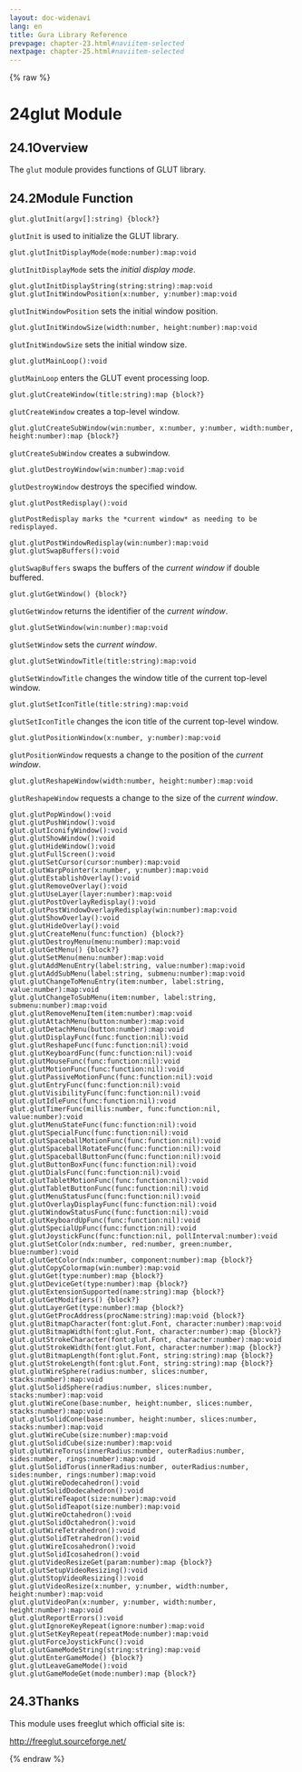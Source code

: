 ```yaml
---
layout: doc-widenavi
lang: en
title: Gura Library Reference
prevpage: chapter-23.html#naviitem-selected
nextpage: chapter-25.html#naviitem-selected
---
```

{% raw %}
<h1><span class="caption-index-1">24</span>glut Module</h1>
<h2><span class="caption-index-2">24.1</span><a name="anchor-24-1"></a>Overview</h2>
<p>
The <code class="highlighter-rouge">glut</code> module provides functions of GLUT library.
</p>
<h2><span class="caption-index-2">24.2</span><a name="anchor-24-2"></a>Module Function</h2>
<div class="mb-2"><code>glut.glutInit(argv[]:string) {block?}</code></div>
<div class="mb-2 ml-4">
<p>
<code class="highlighter-rouge">glutInit</code> is used to initialize the GLUT library.
</p>
</div>
<div class="mb-2"><code>glut.glutInitDisplayMode(mode:number):map:void</code></div>
<div class="mb-2 ml-4">
<p>
<code class="highlighter-rouge">glutInitDisplayMode</code> sets the <em>initial display mode</em>.
</p>
</div>
<div class="mb-2"><code>glut.glutInitDisplayString(string:string):map:void</code></div>
<div class="mb-2 ml-4">
</div>
<div class="mb-2"><code>glut.glutInitWindowPosition(x:number, y:number):map:void</code></div>
<div class="mb-2 ml-4">
<p>
<code class="highlighter-rouge">glutInitWindowPosition</code> sets the initial window position.	
</p>
</div>
<div class="mb-2"><code>glut.glutInitWindowSize(width:number, height:number):map:void</code></div>
<div class="mb-2 ml-4">
<p>
<code class="highlighter-rouge">glutInitWindowSize</code> sets the initial window size.	
</p>
</div>
<div class="mb-2"><code>glut.glutMainLoop():void</code></div>
<div class="mb-2 ml-4">
<p>
<code class="highlighter-rouge">glutMainLoop</code> enters the GLUT event processing loop.
</p>
</div>
<div class="mb-2"><code>glut.glutCreateWindow(title:string):map {block?}</code></div>
<div class="mb-2 ml-4">
<p>
<code class="highlighter-rouge">glutCreateWindow</code> creates a top-level window.
</p>
</div>
<div class="mb-2"><code>glut.glutCreateSubWindow(win:number, x:number, y:number, width:number, height:number):map {block?}</code></div>
<div class="mb-2 ml-4">
<p>
<code class="highlighter-rouge">glutCreateSubWindow</code> creates a subwindow.
</p>
</div>
<div class="mb-2"><code>glut.glutDestroyWindow(win:number):map:void</code></div>
<div class="mb-2 ml-4">
<p>
<code class="highlighter-rouge">glutDestroyWindow</code> destroys the specified window.
</p>
</div>
<div class="mb-2"><code>glut.glutPostRedisplay():void</code></div>
<div class="mb-2 ml-4">
<p>
<code class="highlighter-rouge">glutPostRedisplay marks the *current window* as needing to be redisplayed.</code>
</p>
</div>
<div class="mb-2"><code>glut.glutPostWindowRedisplay(win:number):map:void</code></div>
<div class="mb-2 ml-4">
</div>
<div class="mb-2"><code>glut.glutSwapBuffers():void</code></div>
<div class="mb-2 ml-4">
<p>
<code class="highlighter-rouge">glutSwapBuffers</code> swaps the buffers of the <em>current window</em> if double buffered.
</p>
</div>
<div class="mb-2"><code>glut.glutGetWindow() {block?}</code></div>
<div class="mb-2 ml-4">
<p>
<code class="highlighter-rouge">glutGetWindow</code> returns the identifier of the <em>current window</em>.
</p>
</div>
<div class="mb-2"><code>glut.glutSetWindow(win:number):map:void</code></div>
<div class="mb-2 ml-4">
<p>
<code class="highlighter-rouge">glutSetWindow</code> sets the <em>current window</em>.
</p>
</div>
<div class="mb-2"><code>glut.glutSetWindowTitle(title:string):map:void</code></div>
<div class="mb-2 ml-4">
<p>
<code class="highlighter-rouge">glutSetWindowTitle</code> changes the window title of the current top-level window.
</p>
</div>
<div class="mb-2"><code>glut.glutSetIconTitle(title:string):map:void</code></div>
<div class="mb-2 ml-4">
<p>
<code class="highlighter-rouge">glutSetIconTitle</code> changes the icon title of the current top-level window.
</p>
</div>
<div class="mb-2"><code>glut.glutPositionWindow(x:number, y:number):map:void</code></div>
<div class="mb-2 ml-4">
<p>
<code class="highlighter-rouge">glutPositionWindow</code> requests a change to the position of the <em>current window</em>.
</p>
</div>
<div class="mb-2"><code>glut.glutReshapeWindow(width:number, height:number):map:void</code></div>
<div class="mb-2 ml-4">
<p>
<code class="highlighter-rouge">glutReshapeWindow</code> requests a change to the size of the <em>current window</em>.
</p>
</div>
<div class="mb-2"><code>glut.glutPopWindow():void</code></div>
<div class="mb-2 ml-4">
</div>
<div class="mb-2"><code>glut.glutPushWindow():void</code></div>
<div class="mb-2 ml-4">
</div>
<div class="mb-2"><code>glut.glutIconifyWindow():void</code></div>
<div class="mb-2 ml-4">
</div>
<div class="mb-2"><code>glut.glutShowWindow():void</code></div>
<div class="mb-2 ml-4">
</div>
<div class="mb-2"><code>glut.glutHideWindow():void</code></div>
<div class="mb-2 ml-4">
</div>
<div class="mb-2"><code>glut.glutFullScreen():void</code></div>
<div class="mb-2 ml-4">
</div>
<div class="mb-2"><code>glut.glutSetCursor(cursor:number):map:void</code></div>
<div class="mb-2 ml-4">
</div>
<div class="mb-2"><code>glut.glutWarpPointer(x:number, y:number):map:void</code></div>
<div class="mb-2 ml-4">
</div>
<div class="mb-2"><code>glut.glutEstablishOverlay():void</code></div>
<div class="mb-2 ml-4">
</div>
<div class="mb-2"><code>glut.glutRemoveOverlay():void</code></div>
<div class="mb-2 ml-4">
</div>
<div class="mb-2"><code>glut.glutUseLayer(layer:number):map:void</code></div>
<div class="mb-2 ml-4">
</div>
<div class="mb-2"><code>glut.glutPostOverlayRedisplay():void</code></div>
<div class="mb-2 ml-4">
</div>
<div class="mb-2"><code>glut.glutPostWindowOverlayRedisplay(win:number):map:void</code></div>
<div class="mb-2 ml-4">
</div>
<div class="mb-2"><code>glut.glutShowOverlay():void</code></div>
<div class="mb-2 ml-4">
</div>
<div class="mb-2"><code>glut.glutHideOverlay():void</code></div>
<div class="mb-2 ml-4">
</div>
<div class="mb-2"><code>glut.glutCreateMenu(func:function) {block?}</code></div>
<div class="mb-2 ml-4">
</div>
<div class="mb-2"><code>glut.glutDestroyMenu(menu:number):map:void</code></div>
<div class="mb-2 ml-4">
</div>
<div class="mb-2"><code>glut.glutGetMenu() {block?}</code></div>
<div class="mb-2 ml-4">
</div>
<div class="mb-2"><code>glut.glutSetMenu(menu:number):map:void</code></div>
<div class="mb-2 ml-4">
</div>
<div class="mb-2"><code>glut.glutAddMenuEntry(label:string, value:number):map:void</code></div>
<div class="mb-2 ml-4">
</div>
<div class="mb-2"><code>glut.glutAddSubMenu(label:string, submenu:number):map:void</code></div>
<div class="mb-2 ml-4">
</div>
<div class="mb-2"><code>glut.glutChangeToMenuEntry(item:number, label:string, value:number):map:void</code></div>
<div class="mb-2 ml-4">
</div>
<div class="mb-2"><code>glut.glutChangeToSubMenu(item:number, label:string, submenu:number):map:void</code></div>
<div class="mb-2 ml-4">
</div>
<div class="mb-2"><code>glut.glutRemoveMenuItem(item:number):map:void</code></div>
<div class="mb-2 ml-4">
</div>
<div class="mb-2"><code>glut.glutAttachMenu(button:number):map:void</code></div>
<div class="mb-2 ml-4">
</div>
<div class="mb-2"><code>glut.glutDetachMenu(button:number):map:void</code></div>
<div class="mb-2 ml-4">
</div>
<div class="mb-2"><code>glut.glutDisplayFunc(func:function:nil):void</code></div>
<div class="mb-2 ml-4">
</div>
<div class="mb-2"><code>glut.glutReshapeFunc(func:function:nil):void</code></div>
<div class="mb-2 ml-4">
</div>
<div class="mb-2"><code>glut.glutKeyboardFunc(func:function:nil):void</code></div>
<div class="mb-2 ml-4">
</div>
<div class="mb-2"><code>glut.glutMouseFunc(func:function:nil):void</code></div>
<div class="mb-2 ml-4">
</div>
<div class="mb-2"><code>glut.glutMotionFunc(func:function:nil):void</code></div>
<div class="mb-2 ml-4">
</div>
<div class="mb-2"><code>glut.glutPassiveMotionFunc(func:function:nil):void</code></div>
<div class="mb-2 ml-4">
</div>
<div class="mb-2"><code>glut.glutEntryFunc(func:function:nil):void</code></div>
<div class="mb-2 ml-4">
</div>
<div class="mb-2"><code>glut.glutVisibilityFunc(func:function:nil):void</code></div>
<div class="mb-2 ml-4">
</div>
<div class="mb-2"><code>glut.glutIdleFunc(func:function:nil):void</code></div>
<div class="mb-2 ml-4">
</div>
<div class="mb-2"><code>glut.glutTimerFunc(millis:number, func:function:nil, value:number):void</code></div>
<div class="mb-2 ml-4">
</div>
<div class="mb-2"><code>glut.glutMenuStateFunc(func:function:nil):void</code></div>
<div class="mb-2 ml-4">
</div>
<div class="mb-2"><code>glut.glutSpecialFunc(func:function:nil):void</code></div>
<div class="mb-2 ml-4">
</div>
<div class="mb-2"><code>glut.glutSpaceballMotionFunc(func:function:nil):void</code></div>
<div class="mb-2 ml-4">
</div>
<div class="mb-2"><code>glut.glutSpaceballRotateFunc(func:function:nil):void</code></div>
<div class="mb-2 ml-4">
</div>
<div class="mb-2"><code>glut.glutSpaceballButtonFunc(func:function:nil):void</code></div>
<div class="mb-2 ml-4">
</div>
<div class="mb-2"><code>glut.glutButtonBoxFunc(func:function:nil):void</code></div>
<div class="mb-2 ml-4">
</div>
<div class="mb-2"><code>glut.glutDialsFunc(func:function:nil):void</code></div>
<div class="mb-2 ml-4">
</div>
<div class="mb-2"><code>glut.glutTabletMotionFunc(func:function:nil):void</code></div>
<div class="mb-2 ml-4">
</div>
<div class="mb-2"><code>glut.glutTabletButtonFunc(func:function:nil):void</code></div>
<div class="mb-2 ml-4">
</div>
<div class="mb-2"><code>glut.glutMenuStatusFunc(func:function:nil):void</code></div>
<div class="mb-2 ml-4">
</div>
<div class="mb-2"><code>glut.glutOverlayDisplayFunc(func:function:nil):void</code></div>
<div class="mb-2 ml-4">
</div>
<div class="mb-2"><code>glut.glutWindowStatusFunc(func:function:nil):void</code></div>
<div class="mb-2 ml-4">
</div>
<div class="mb-2"><code>glut.glutKeyboardUpFunc(func:function:nil):void</code></div>
<div class="mb-2 ml-4">
</div>
<div class="mb-2"><code>glut.glutSpecialUpFunc(func:function:nil):void</code></div>
<div class="mb-2 ml-4">
</div>
<div class="mb-2"><code>glut.glutJoystickFunc(func:function:nil, pollInterval:number):void</code></div>
<div class="mb-2 ml-4">
</div>
<div class="mb-2"><code>glut.glutSetColor(ndx:number, red:number, green:number, blue:number):void</code></div>
<div class="mb-2 ml-4">
</div>
<div class="mb-2"><code>glut.glutGetColor(ndx:number, component:number):map {block?}</code></div>
<div class="mb-2 ml-4">
</div>
<div class="mb-2"><code>glut.glutCopyColormap(win:number):map:void</code></div>
<div class="mb-2 ml-4">
</div>
<div class="mb-2"><code>glut.glutGet(type:number):map {block?}</code></div>
<div class="mb-2 ml-4">
</div>
<div class="mb-2"><code>glut.glutDeviceGet(type:number):map {block?}</code></div>
<div class="mb-2 ml-4">
</div>
<div class="mb-2"><code>glut.glutExtensionSupported(name:string):map {block?}</code></div>
<div class="mb-2 ml-4">
</div>
<div class="mb-2"><code>glut.glutGetModifiers() {block?}</code></div>
<div class="mb-2 ml-4">
</div>
<div class="mb-2"><code>glut.glutLayerGet(type:number):map {block?}</code></div>
<div class="mb-2 ml-4">
</div>
<div class="mb-2"><code>glut.glutGetProcAddress(procName:string):map:void {block?}</code></div>
<div class="mb-2 ml-4">
</div>
<div class="mb-2"><code>glut.glutBitmapCharacter(font:glut.Font, character:number):map:void</code></div>
<div class="mb-2 ml-4">
</div>
<div class="mb-2"><code>glut.glutBitmapWidth(font:glut.Font, character:number):map {block?}</code></div>
<div class="mb-2 ml-4">
</div>
<div class="mb-2"><code>glut.glutStrokeCharacter(font:glut.Font, character:number):map:void</code></div>
<div class="mb-2 ml-4">
</div>
<div class="mb-2"><code>glut.glutStrokeWidth(font:glut.Font, character:number):map {block?}</code></div>
<div class="mb-2 ml-4">
</div>
<div class="mb-2"><code>glut.glutBitmapLength(font:glut.Font, string:string):map {block?}</code></div>
<div class="mb-2 ml-4">
</div>
<div class="mb-2"><code>glut.glutStrokeLength(font:glut.Font, string:string):map {block?}</code></div>
<div class="mb-2 ml-4">
</div>
<div class="mb-2"><code>glut.glutWireSphere(radius:number, slices:number, stacks:number):map:void</code></div>
<div class="mb-2 ml-4">
</div>
<div class="mb-2"><code>glut.glutSolidSphere(radius:number, slices:number, stacks:number):map:void</code></div>
<div class="mb-2 ml-4">
</div>
<div class="mb-2"><code>glut.glutWireCone(base:number, height:number, slices:number, stacks:number):map:void</code></div>
<div class="mb-2 ml-4">
</div>
<div class="mb-2"><code>glut.glutSolidCone(base:number, height:number, slices:number, stacks:number):map:void</code></div>
<div class="mb-2 ml-4">
</div>
<div class="mb-2"><code>glut.glutWireCube(size:number):map:void</code></div>
<div class="mb-2 ml-4">
</div>
<div class="mb-2"><code>glut.glutSolidCube(size:number):map:void</code></div>
<div class="mb-2 ml-4">
</div>
<div class="mb-2"><code>glut.glutWireTorus(innerRadius:number, outerRadius:number, sides:number, rings:number):map:void</code></div>
<div class="mb-2 ml-4">
</div>
<div class="mb-2"><code>glut.glutSolidTorus(innerRadius:number, outerRadius:number, sides:number, rings:number):map:void</code></div>
<div class="mb-2 ml-4">
</div>
<div class="mb-2"><code>glut.glutWireDodecahedron():void</code></div>
<div class="mb-2 ml-4">
</div>
<div class="mb-2"><code>glut.glutSolidDodecahedron():void</code></div>
<div class="mb-2 ml-4">
</div>
<div class="mb-2"><code>glut.glutWireTeapot(size:number):map:void</code></div>
<div class="mb-2 ml-4">
</div>
<div class="mb-2"><code>glut.glutSolidTeapot(size:number):map:void</code></div>
<div class="mb-2 ml-4">
</div>
<div class="mb-2"><code>glut.glutWireOctahedron():void</code></div>
<div class="mb-2 ml-4">
</div>
<div class="mb-2"><code>glut.glutSolidOctahedron():void</code></div>
<div class="mb-2 ml-4">
</div>
<div class="mb-2"><code>glut.glutWireTetrahedron():void</code></div>
<div class="mb-2 ml-4">
</div>
<div class="mb-2"><code>glut.glutSolidTetrahedron():void</code></div>
<div class="mb-2 ml-4">
</div>
<div class="mb-2"><code>glut.glutWireIcosahedron():void</code></div>
<div class="mb-2 ml-4">
</div>
<div class="mb-2"><code>glut.glutSolidIcosahedron():void</code></div>
<div class="mb-2 ml-4">
</div>
<div class="mb-2"><code>glut.glutVideoResizeGet(param:number):map {block?}</code></div>
<div class="mb-2 ml-4">
</div>
<div class="mb-2"><code>glut.glutSetupVideoResizing():void</code></div>
<div class="mb-2 ml-4">
</div>
<div class="mb-2"><code>glut.glutStopVideoResizing():void</code></div>
<div class="mb-2 ml-4">
</div>
<div class="mb-2"><code>glut.glutVideoResize(x:number, y:number, width:number, height:number):map:void</code></div>
<div class="mb-2 ml-4">
</div>
<div class="mb-2"><code>glut.glutVideoPan(x:number, y:number, width:number, height:number):map:void</code></div>
<div class="mb-2 ml-4">
</div>
<div class="mb-2"><code>glut.glutReportErrors():void</code></div>
<div class="mb-2 ml-4">
</div>
<div class="mb-2"><code>glut.glutIgnoreKeyRepeat(ignore:number):map:void</code></div>
<div class="mb-2 ml-4">
</div>
<div class="mb-2"><code>glut.glutSetKeyRepeat(repeatMode:number):map:void</code></div>
<div class="mb-2 ml-4">
</div>
<div class="mb-2"><code>glut.glutForceJoystickFunc():void</code></div>
<div class="mb-2 ml-4">
</div>
<div class="mb-2"><code>glut.glutGameModeString(string:string):map:void</code></div>
<div class="mb-2 ml-4">
</div>
<div class="mb-2"><code>glut.glutEnterGameMode() {block?}</code></div>
<div class="mb-2 ml-4">
</div>
<div class="mb-2"><code>glut.glutLeaveGameMode():void</code></div>
<div class="mb-2 ml-4">
</div>
<div class="mb-2"><code>glut.glutGameModeGet(mode:number):map {block?}</code></div>
<div class="mb-2 ml-4">
</div>
<h2><span class="caption-index-2">24.3</span><a name="anchor-24-3"></a>Thanks</h2>
<p>
This module uses freeglut which official site is:
</p>
<p>
<a href="http://freeglut.sourceforge.net/">http://freeglut.sourceforge.net/</a>
</p>
{% endraw %}
